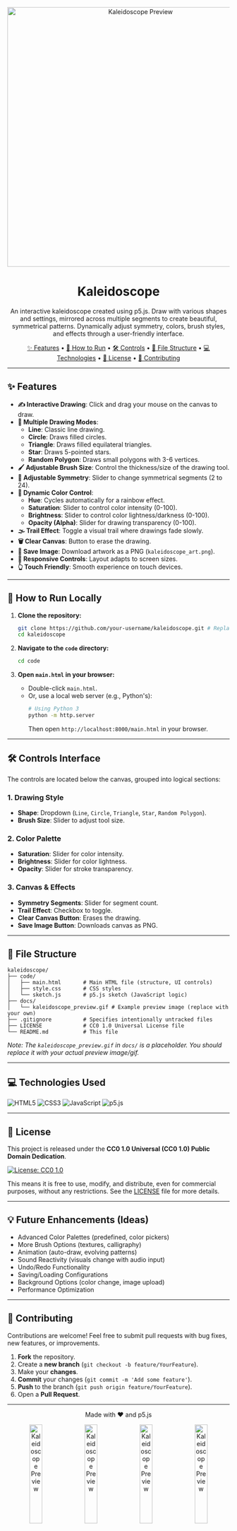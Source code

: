 <p align="center">
  <img width="588" alt="Kaleidoscope Preview" src="https://github.com/user-attachments/assets/785d0300-d7fc-4535-b3e7-c758239ae3cc" />
</p>





<h1 align="center"> Kaleidoscope </h1>

<p align="center">
  An interactive kaleidoscope created using p5.js. Draw with various shapes and settings, mirrored across multiple segments to create beautiful, symmetrical patterns. Dynamically adjust symmetry, colors, brush styles, and effects through a user-friendly interface.
</p>

<p align="center">
  <a href="#features">✨ Features</a> •
  <a href="#how-to-run-locally">🚀 How to Run</a> •
  <a href="#controls-interface">🛠️ Controls</a> •
  <a href="#file-structure">📂 File Structure</a> •
  <a href="#technologies-used">💻 Technologies</a> •
  <a href="#license">📜 License</a> •
  <a href="#contributing">🤝 Contributing</a>
</p>

<!-- Optional: Live Demo Badge -->
<!-- 
<p align="center">
  <a href="YOUR_LIVE_DEMO_URL_HERE">
    <img src="https://img.shields.io/badge/Live-Demo-brightgreen?style=for-the-badge&logo=netlify" alt="Live Demo"/>
  </a>
</p>
-->

---

## ✨ Features

*   **✍️ Interactive Drawing**: Click and drag your mouse on the canvas to draw.
*   **🎨 Multiple Drawing Modes**:
    *   **Line**: Classic line drawing.
    *   **Circle**: Draws filled circles.
    *   **Triangle**: Draws filled equilateral triangles.
    *   **Star**: Draws 5-pointed stars.
    *   **Random Polygon**: Draws small polygons with 3-6 vertices.
*   **🖌️ Adjustable Brush Size**: Control the thickness/size of the drawing tool.
*   **🔄 Adjustable Symmetry**: Slider to change symmetrical segments (2 to 24).
*   **🌈 Dynamic Color Control**:
    *   **Hue**: Cycles automatically for a rainbow effect.
    *   **Saturation**: Slider to control color intensity (0-100).
    *   **Brightness**: Slider to control color lightness/darkness (0-100).
    *   **Opacity (Alpha)**: Slider for drawing transparency (0-100).
*   **🌫️ Trail Effect**: Toggle a visual trail where drawings fade slowly.
*   **🗑️ Clear Canvas**: Button to erase the drawing.
*   **💾 Save Image**: Download artwork as a PNG (`kaleidoscope_art.png`).
*   **📱 Responsive Controls**: Layout adapts to screen sizes.
*   **👆 Touch Friendly**: Smooth experience on touch devices.

---

## 🚀 How to Run Locally

1.  **Clone the repository:**
    ```bash
    git clone https://github.com/your-username/kaleidoscope.git # Replace your-username
    cd kaleidoscope
    ```

2.  **Navigate to the `code` directory:**
    ```bash
    cd code
    ```

3.  **Open `main.html` in your browser:**
    *   Double-click `main.html`.
    *   Or, use a local web server (e.g., Python's):
        ```bash
        # Using Python 3
        python -m http.server
        ```
        Then open `http://localhost:8000/main.html` in your browser.

---

## 🛠️ Controls Interface

The controls are located below the canvas, grouped into logical sections:

### 1. Drawing Style
   *   **Shape**: Dropdown (`Line`, `Circle`, `Triangle`, `Star`, `Random Polygon`).
   *   **Brush Size**: Slider to adjust tool size.

### 2. Color Palette
   *   **Saturation**: Slider for color intensity.
   *   **Brightness**: Slider for color lightness.
   *   **Opacity**: Slider for stroke transparency.

### 3. Canvas & Effects
   *   **Symmetry Segments**: Slider for segment count.
   *   **Trail Effect**: Checkbox to toggle.
   *   **Clear Canvas Button**: Erases the drawing.
   *   **Save Image Button**: Downloads canvas as PNG.

---

## 📂 File Structure

```
kaleidoscope/
├── code/
│   ├── main.html       # Main HTML file (structure, UI controls)
│   ├── style.css       # CSS styles
│   └── sketch.js       # p5.js sketch (JavaScript logic)
├── docs/
│   └── kaleidoscope_preview.gif # Example preview image (replace with your own)
├── .gitignore          # Specifies intentionally untracked files
├── LICENSE             # CC0 1.0 Universal License file
└── README.md           # This file
```
*Note: The `kaleidoscope_preview.gif` in `docs/` is a placeholder. You should replace it with your actual preview image/gif.*

---

## 💻 Technologies Used

<p align="left">
  <img src="https://img.shields.io/badge/HTML5-E34F26?style=for-the-badge&logo=html5&logoColor=white" alt="HTML5"/>
  <img src="https://img.shields.io/badge/CSS3-1572B6?style=for-the-badge&logo=css3&logoColor=white" alt="CSS3"/>
  <img src="https://img.shields.io/badge/JavaScript-F7DF1E?style=for-the-badge&logo=javascript&logoColor=black" alt="JavaScript"/>
  <img src="https://img.shields.io/badge/p5.js-ED225D?style=for-the-badge&logo=p5dotjs&logoColor=white" alt="p5.js"/>
</p>

---

## 📜 License

This project is released under the **CC0 1.0 Universal (CC0 1.0) Public Domain Dedication**.

<p align="left">
  <a href="LICENSE">
    <img src="https://img.shields.io/badge/License-CC0_1.0-lightgrey.svg?style=for-the-badge" alt="License: CC0 1.0"/>
  </a>
</p>

This means it is free to use, modify, and distribute, even for commercial purposes, without any restrictions. See the [LICENSE](LICENSE) file for more details.

---

## 💡 Future Enhancements (Ideas)

*   Advanced Color Palettes (predefined, color pickers)
*   More Brush Options (textures, calligraphy)
*   Animation (auto-draw, evolving patterns)
*   Sound Reactivity (visuals change with audio input)
*   Undo/Redo Functionality
*   Saving/Loading Configurations
*   Background Options (color change, image upload)
*   Performance Optimization

---

## 🤝 Contributing

Contributions are welcome! Feel free to submit pull requests with bug fixes, new features, or improvements.

1.  **Fork** the repository.
2.  Create a **new branch** (`git checkout -b feature/YourFeature`).
3.  Make your **changes**.
4.  **Commit** your changes (`git commit -m 'Add some feature'`).
5.  **Push** to the branch (`git push origin feature/YourFeature`).
6.  Open a **Pull Request**.

---

<p align="center">Made with ❤️ and p5.js</p>

<p align="center">
  <img width="24%" alt="Kaleidoscope Preview" src="https://github.com/user-attachments/assets/94067d96-f1ff-43e4-b3f5-14bfa51b8c04" />


  <img width="24%" alt="Kaleidoscope Preview" src="https://github.com/user-attachments/assets/534a8158-054a-493d-899b-763b427b0e27" />

  <img width="24%" alt="Kaleidoscope Preview" src="https://github.com/user-attachments/assets/f021c42f-c1c1-4113-b6c7-69b6068b554d" />

  <img width="24%" alt="Kaleidoscope Preview" src="https://github.com/user-attachments/assets/59699315-cd12-4ae1-ac36-fba05e7af943" />
</p>





